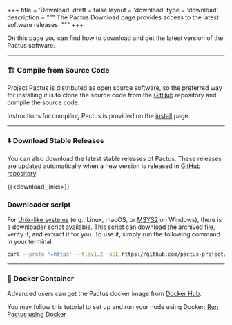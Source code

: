 +++
title = 'Download'
draft = false
layout = 'download'
type = 'download'
description = """
The Pactus Download page provides access to the latest software releases.
"""
+++

On this page you can find how to download and get the latest version of the Pactus software.

---

<h3 id="build">🏗️ Compile from Source Code</h3>

Project Pactus is distributed as open source software,
so the preferred way for installing it is to clone the source code from
the [GitHub](https://github.com/pactus-project/pactus) repository and compile the source code.


Instructions for compiling Pactus is provided on the
[install](https://github.com/pactus-project/pactus/blob/main/docs/install.md) page.

---

<h3 id="binary">⬇️ Download Stable Releases</h3>

You can also download the latest stable releases of Pactus.
These releases are updated automatically when a new version is released in
[GitHub repository](https://github.com/pactus-project/pactus).

{{<download_links>}}

<h3 id="downloader_script">Downloader script</h3>

For [Unix-like systems](https://en.wikipedia.org/wiki/Unix-like)
(e.g., Linux, macOS, or [MSYS2](https://en.wikipedia.org/wiki/Mingw-w64#MSYS2) on Windows),
there is a downloader script available.
This script can download the archived file, verify it, and extract it for you.
To use it, simply run the following command in your terminal:

```sh
curl --proto '=https' --tlsv1.2 -sSL https://github.com/pactus-project/pactus/releases/download/v{{<latest_version>}}/pactus_downloader.sh | sh
```

---

<h3 id="docker">🐳 Docker Container</h3>

Advanced users can get the Pactus docker image from [Docker Hub](https://hub.docker.com/r/pactus/pactus).

You may follow this tutorial to set up and run your node using Docker:
[Run Pactus using Docker](https://docs.pactus.org/get-started/pactus-docker)
